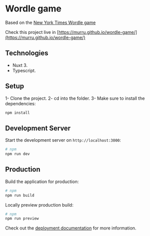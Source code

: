 # Wordle game

Based on the [New York Times Wordle game](https://www.nytimes.com/games/wordle/index.html)

Check this project live in [https://murru.github.io/wordle-game/](https://murru.github.io/wordle-game/)
## Technologies

* Nuxt 3.
* Typescript.

## Setup

1- Clone the project.
2- cd into the folder.
3- Make sure to install the dependencies:

```bash
npm install
```

## Development Server

Start the development server on `http://localhost:3000`:

```bash
# npm
npm run dev
```

## Production

Build the application for production:

```bash
# npm
npm run build
```

Locally preview production build:

```bash
# npm
npm run preview
```
Check out the [deployment documentation](https://nuxt.com/docs/getting-started/deployment) for more information.
